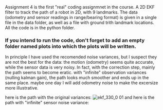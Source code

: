 Assignment 4 is the first "real" coding assignmnet in the course.
A 2D EKF filter to track the path of a robot in 2D, with 9 landmarks.
The data (odometry and sensor readings in range/bearing format) is given in a single file in the data folder, as well as a file with ground trith landmark locations.
All the code is in the python folder.
### If you intend to run the code, don't forget to add an empty folder named plots into which the plots will be written.

In principle I have used the recomended noise variances, but I suspect they are not the best for the data: the motion (odometry) seems quite accurate, while the sensor data is very noisy. In fact, with the correction step, mainly the path seems to become eratic. with "infinite" observation variances (nulling kalman gain), the path looks much smoother and ends up in the same place.
maybe one day I will add odometry noise to make the excersize more illustrative.

here is the path with the original variances: ![ekf_330_0 01](https://github.com/user-attachments/assets/ff56aac5-0818-49d9-8e71-eb5aa297085f)
and here is the path with "infinite" sensor noise variance: 
